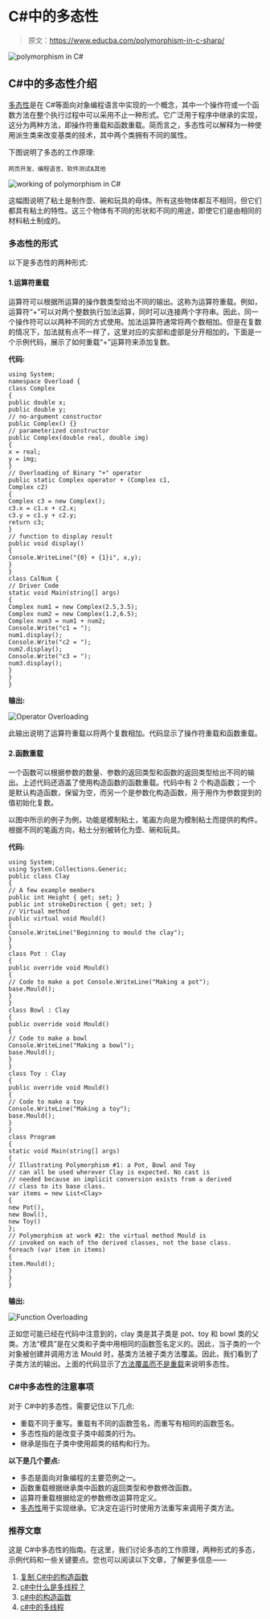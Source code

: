 # C#中的多态性

> 原文：<https://www.educba.com/polymorphism-in-c-sharp/>

![polymorphism in C#](img/7b6159963796f100c81d5739d880c480.png)



## C#中的多态性介绍

[多态性](https://www.educba.com/what-is-polymorphism/)是在 C#等面向对象编程语言中实现的一个概念，其中一个操作符或一个函数方法在整个执行过程中可以采用不止一种形式。它广泛用于程序中继承的实现，这分为两种方法，即操作符重载和函数重载。简而言之，多态性可以解释为一种使用派生类来改变基类的技术，其中两个类拥有不同的属性。

下图说明了多态的工作原理:

<small>网页开发、编程语言、软件测试&其他</small>

![working of polymorphism in C# ](img/0ffd106de4430f63c665c6020a37baf8.png)



这幅图说明了粘土是制作壶、碗和玩具的母体。所有这些物体都互不相同，但它们都具有粘土的特性。这三个物体有不同的形状和不同的用途，即使它们是由相同的材料粘土制成的。

### 多态性的形式

以下是多态性的两种形式:

#### 1.运算符重载

运算符可以根据所运算的操作数类型给出不同的输出。这称为运算符重载。例如，运算符“+”可以对两个整数执行加法运算，同时可以连接两个字符串。因此，同一个操作符可以以两种不同的方式使用。加法运算符通常将两个数相加。但是在复数的情况下，加法就有点不一样了，这里对应的实部和虚部是分开相加的。下面是一个示例代码，展示了如何重载“+”运算符来添加复数。

**代码:**

```
using System;
namespace Overload {
class Complex
{
public double x;
public double y;
// no-argument constructor
public Complex() {}
// parameterized constructor
public Complex(double real, double img)
{
x = real;
y = img;
}
// Overloading of Binary "+" operator
public static Complex operator + (Complex c1,
Complex c2)
{
Complex c3 = new Complex();
c3.x = c1.x + c2.x;
c3.y = c1.y + c2.y;
return c3;
}
// function to display result
public void display()
{
Console.WriteLine("{0} + {1}i", x,y);
}
}
class CalNum {
// Driver Code
static void Main(string[] args)
{
Complex num1 = new Complex(2.5,3.5);
Complex num2 = new Complex(1.2,6.5);
Complex num3 = num1 + num2;
Console.Write("c1 = ");
num1.display();
Console.Write("c2 = ");
num2.display();
Console.Write("c3 = ");
num3.display();
}
}
}
```

**输出:**

![Operator Overloading](img/5cc640d8f4ba9cb82bd29e8bf260e9b0.png)



此输出说明了运算符重载以将两个复数相加。代码显示了操作符重载和函数重载。

#### 2.函数重载

一个函数可以根据参数的数量、参数的返回类型和函数的返回类型给出不同的输出。上述代码还涵盖了使用构造函数的函数重载。代码中有 2 个构造函数；一个是默认构造函数，保留为空，而另一个是参数化构造函数，用于用作为参数提到的值初始化复数。

以图中所示的例子为例，功能是模制粘土，笔画方向是为模制粘土而提供的构件。根据不同的笔画方向，粘土分别被转化为壶、碗和玩具。

**代码:**

```
using System;
using System.Collections.Generic;
public class Clay
{
// A few example members
public int Height { get; set; }
public int strokeDirection { get; set; }
// Virtual method
public virtual void Mould()
{
Console.WriteLine("Beginning to mould the clay");
}
}
class Pot : Clay
{
public override void Mould()
{
// Code to make a pot Console.WriteLine("Making a pot");
base.Mould();
}
}
class Bowl : Clay
{
public override void Mould()
{
// Code to make a bowl
Console.WriteLine("Making a bowl");
base.Mould();
}
}
class Toy : Clay
{
public override void Mould()
{
// Code to make a toy
Console.WriteLine("Making a toy");
base.Mould();
}
}
class Program
{
static void Main(string[] args)
{
// Illustrating Polymorphism #1: a Pot, Bowl and Toy
// can all be used wherever Clay is expected. No cast is
// needed because an implicit conversion exists from a derived
// class to its base class.
var items = new List<Clay>
{
new Pot(),
new Bowl(),
new Toy()
};
// Polymorphism at work #2: the virtual method Mould is
// invoked on each of the derived classes, not the base class.
foreach (var item in items)
{
item.Mould();
}
}
}
```

**输出:**

![Function Overloading](img/08ee355a49ea960f67c196caf8652e33.png)



正如您可能已经在代码中注意到的，clay 类是其子类是 pot、toy 和 bowl 类的父类。方法“模具”是在父类和子类中用相同的函数签名定义的。因此，当子类的一个对象被创建并调用方法 Mould 时，基类方法被子类方法覆盖。因此，我们看到了子类方法的输出。上面的代码显示了[方法覆盖而不是重载](https://www.educba.com/overloading-vs-overriding/)来说明多态性。

### C#中多态性的注意事项

对于 C#中的多态性，需要记住以下几点:

*   重载不同于重写。重载有不同的函数签名，而重写有相同的函数签名。
*   多态性指的是改变子类中超类的行为。
*   继承是指在子类中使用超类的结构和行为。

**以下是几个要点:**

*   多态是面向对象编程的主要范例之一。
*   函数重载根据继承类中函数的返回类型和参数修改函数。
*   运算符重载根据给定的参数修改运算符定义。
*   [多态性](https://www.educba.com/polymorphism-in-java/)用于实现继承。它决定在运行时使用方法重写来调用子类方法。

### 推荐文章

这是 C#中多态性的指南。在这里，我们讨论多态的工作原理，两种形式的多态，示例代码和一些关键要点。您也可以阅读以下文章，了解更多信息——

1.  [复制 C#中的构造函数](https://www.educba.com/copy-constructor-in-c-sharp/)
2.  [c#中什么是多线程？](https://www.educba.com/what-is-multithreading-in-c-sharp/)
3.  [c#中的构造函数](https://www.educba.com/constructor-in-c-sharp/)
4.  [c#中的多线程](https://www.educba.com/multithreading-in-c-sharp/)





